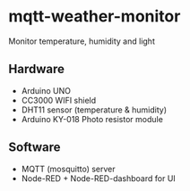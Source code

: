 # mqtt-weather-monitor
Monitor temperature, humidity and light

## Hardware
- Arduino UNO
- CC3000 WIFI shield
- DHT11 sensor (temperature & humidity)
- Arduino KY-018 Photo resistor module

## Software
- MQTT (mosquitto) server
- Node-RED + Node-RED-dashboard for UI
